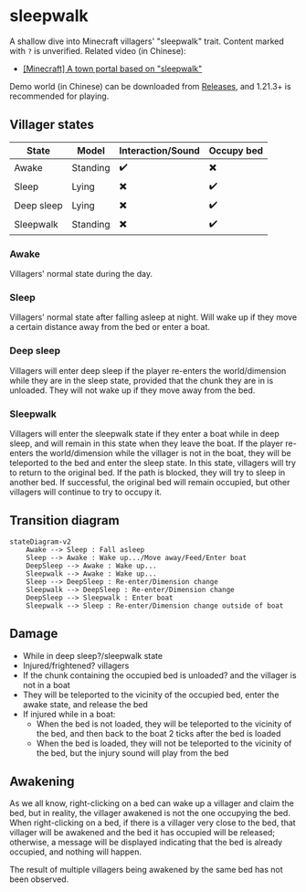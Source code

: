 # sleepwalk

A shallow dive into Minecraft villagers' "sleepwalk" trait. Content marked with `?` is unverified. Related video (in Chinese):

- [[Minecraft] A town portal based on "sleepwalk"](https://www.bilibili.com/video/BV1gmr8YmES8/)

Demo world (in Chinese) can be downloaded from [Releases](https://github.com/PRO-2684/sleepwalk/releases), and 1.21.3+ is recommended for playing.

## Villager states

| State  | Model  | Interaction/Sound | Occupy bed  |
| --- | --- | ----- | --- |
| Awake  | Standing  | ✔️    | ✖️  |
| Sleep  | Lying  | ✖️    | ✔️  |
| Deep sleep  | Lying  | ✖️    | ✔️  |
| Sleepwalk  | Standing  | ✖️    | ✔️  |

### Awake

Villagers' normal state during the day.

### Sleep

Villagers' normal state after falling asleep at night. Will wake up if they move a certain distance away from the bed or enter a boat.

### Deep sleep

Villagers will enter deep sleep if the player re-enters the world/dimension while they are in the sleep state, provided that the chunk they are in is unloaded. They will not wake up if they move away from the bed.

### Sleepwalk

Villagers will enter the sleepwalk state if they enter a boat while in deep sleep, and will remain in this state when they leave the boat. If the player re-enters the world/dimension while the villager is not in the boat, they will be teleported to the bed and enter the sleep state. In this state, villagers will try to return to the original bed. If the path is blocked, they will try to sleep in another bed. If successful, the original bed will remain occupied, but other villagers will continue to try to occupy it.

## Transition diagram

```mermaid
stateDiagram-v2
    Awake --> Sleep : Fall asleep
    Sleep --> Awake : Wake up.../Move away/Feed/Enter boat
    DeepSleep --> Awake : Wake up...
    Sleepwalk --> Awake : Wake up...
    Sleep --> DeepSleep : Re-enter/Dimension change
    Sleepwalk --> DeepSleep : Re-enter/Dimension change
    DeepSleep --> Sleepwalk : Enter boat
    Sleepwalk --> Sleep : Re-enter/Dimension change outside of boat
```

## Damage

- While in deep sleep?/sleepwalk state
- Injured/frightened? villagers
- If the chunk containing the occupied bed is unloaded? and the villager is not in a boat
- They will be teleported to the vicinity of the occupied bed, enter the awake state, and release the bed
- If injured while in a boat:
    - When the bed is not loaded, they will be teleported to the vicinity of the bed, and then back to the boat 2 ticks after the bed is loaded
    - When the bed is loaded, they will not be teleported to the vicinity of the bed, but the injury sound will play from the bed

## Awakening

As we all know, right-clicking on a bed can wake up a villager and claim the bed, but in reality, the villager awakened is not the one occupying the bed. When right-clicking on a bed, if there is a villager very close to the bed, that villager will be awakened and the bed it has occupied will be released; otherwise, a message will be displayed indicating that the bed is already occupied, and nothing will happen.

The result of multiple villagers being awakened by the same bed has not been observed.
